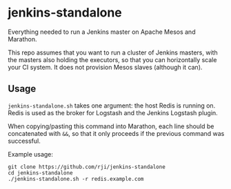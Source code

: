 # jenkins-standalone
Everything needed to run a Jenkins master on Apache Mesos and Marathon.

This repo assumes that you want to run a cluster of Jenkins masters, with the
masters also holding the executors, so that you can horizontally scale your
CI system. It does not provision Mesos slaves (although it can).

## Usage
`jenkins-standalone.sh` takes one argument: the host Redis is running on.
Redis is used as the broker for Logstash and the Jenkins Logstash plugin.

When copying/pasting this command into Marathon, each line should be
concatenated with `&&`, so that it only proceeds if the previous command
was successful.

Example usage:
```
git clone https://github.com/rji/jenkins-standalone
cd jenkins-standalone
./jenkins-standalone.sh -r redis.example.com
```
